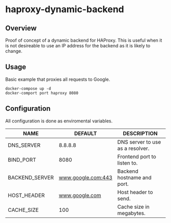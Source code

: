 # haproxy-dynamic-backend

## Overview

Proof of concept of a dynamic backend for HAProxy. This is useful when it is not desireable to use an IP address for the backend as it is likely to change.

## Usage

Basic example that proxies all requests to Google.
```
docker-compose up -d
docker-comport port haproxy 8080
```

## Configuration

All configuration is done as enviromental variables.

| NAME           | DEFAULT            | DESCRIPTION                      |
| -------------- | ------------------ | -------------------------------- |
| DNS_SERVER     | 8.8.8.8            | DNS server to use as a resolver. |
| BIND_PORT      | 8080               | Frontend port to listen to.      |
| BACKEND_SERVER | www.google.com:443 | Backend hostname and port.       |
| HOST_HEADER    | www.google.com     | Host header to send.             |
| CACHE_SIZE     | 100                | Cache size in megabytes.         |

